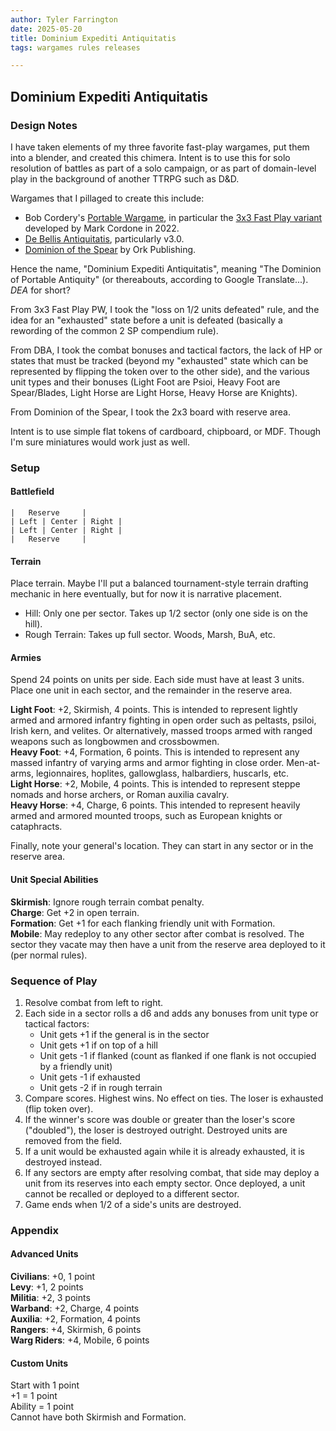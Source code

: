```yaml
---
author: Tyler Farrington
date: 2025-05-20
title: Dominium Expediti Antiquitatis
tags: wargames rules releases

---
```


## Dominium Expediti Antiquitatis

### Design Notes

I have taken elements of my three favorite fast-play wargames, put them into a blender, and created this chimera. Intent is to use this for solo resolution of battles as part of a solo campaign, or as part of domain-level play in the background of another TTRPG such as D&D.

Wargames that I pillaged to create this include:

- Bob Cordery's [Portable Wargame](http://wargamingmiscellany.blogspot.com/p/blog-page.html), in particular the [3x3 Fast Play variant](https://www.facebook.com/groups/1834456900102155/permalink/3099117333636099/) developed by Mark Cordone in 2022.
- [De Bellis Antiquitatis](https://boardgamegeek.com/boardgame/299/de-bellis-antiquitatis-quick-play-wargame-rules-wi), particularly v3.0.
- [Dominion of the Spear](https://www.wargamevault.com/product/507147/Dominion-of-the-Spear) by Ork Publishing. 

Hence the name, "Dominium Expediti Antiquitatis", meaning "The Dominion of Portable Antiquity" (or thereabouts, according to Google Translate...). *DEA* for short?

From 3x3 Fast Play PW, I took the "loss on 1/2 units defeated" rule, and the idea for an "exhausted" state before a unit is defeated (basically a rewording of the common 2 SP compendium rule).

From DBA, I took the combat bonuses and tactical factors, the lack of HP or states that must be tracked (beyond my "exhausted" state which can be represented by flipping the token over to the other side), and the various unit types and their bonuses (Light Foot are Psioi, Heavy Foot are Spear/Blades, Light Horse are Light Horse, Heavy Horse are Knights). 

From Dominion of the Spear, I took the 2x3 board with reserve area. 

Intent is to use simple flat tokens of cardboard, chipboard, or MDF. Though I'm sure miniatures would work just as well.

### Setup

#### Battlefield

```
|	Reserve		|
| Left | Center | Right |
| Left | Center | Right |
|	Reserve		|
```

#### Terrain

Place terrain. Maybe I'll put a balanced tournament-style terrain drafting mechanic in here eventually, but for now it is narrative placement.  

- Hill: Only one per sector. Takes up 1/2 sector (only one side is on the hill).
- Rough Terrain: Takes up full sector. Woods, Marsh, BuA, etc.

#### Armies

Spend 24 points  on units per side. Each side must have at least 3 units.  
Place one unit in each sector, and the remainder in the reserve area.

**Light Foot**: +2, Skirmish, 4 points. This is intended to represent lightly armed and armored infantry fighting in open order such as peltasts, psiloi, Irish kern, and velites. Or alternatively, massed troops armed with ranged weapons such as longbowmen and crossbowmen.  
**Heavy Foot**: +4, Formation, 6 points. This is intended to represent any massed infantry of varying arms and armor fighting in close order. Men-at-arms, legionnaires, hoplites, gallowglass, halbardiers, huscarls, etc.  
**Light Horse**: +2, Mobile, 4 points. This is intended to represent steppe nomads and horse archers, or Roman auxilia cavalry.   
**Heavy Horse**: +4, Charge, 6 points. This intended to represent heavily armed and armored mounted troops, such as European knights or cataphracts.   

Finally, note your general's location. They can start in any sector or in the reserve area.

#### Unit Special Abilities

**Skirmish**: Ignore rough terrain combat penalty.  
**Charge**: Get +2 in open terrain.  
**Formation**: Get +1 for each flanking friendly unit with Formation.  
**Mobile**: May redeploy to any other sector after combat is resolved. The sector they vacate may then have a unit from the reserve area deployed to it (per normal rules).  

### Sequence of Play

1. Resolve combat from left to right.
2. Each side in a sector rolls a d6 and adds any bonuses from unit type or tactical factors:
    - Unit gets +1 if the general is in the sector  
    - Unit gets +1 if on top of a hill  
    - Unit gets -1 if flanked (count as flanked if one flank is not occupied by a friendly unit)  
    - Unit gets -1 if exhausted  
    - Unit gets -2 if in rough terrain  
3. Compare scores. Highest wins. No effect on ties. The loser is exhausted (flip token over). 
4. If the winner's score was double or greater than the loser's score ("doubled"), the loser is destroyed outright. Destroyed units are removed from the field.
5. If a unit would be exhausted again while it is already exhausted, it is destroyed instead.
6. If any sectors are empty after resolving combat, that side may deploy a unit from its reserves into each empty sector. Once deployed, a unit cannot be recalled or deployed to a different sector.
7. Game ends when 1/2 of a side's units are destroyed.

### Appendix

#### Advanced Units

**Civilians**: +0, 1 point   
**Levy**: +1, 2 points  
**Militia**: +2, 3 points  
**Warband**: +2, Charge, 4 points   
**Auxilia**: +2, Formation, 4 points   
**Rangers**: +4, Skirmish, 6 points   
**Warg Riders**: +4, Mobile, 6 points   

#### Custom Units

Start with 1 point   
+1 = 1 point   
Ability = 1 point   
Cannot have both Skirmish and Formation.  

